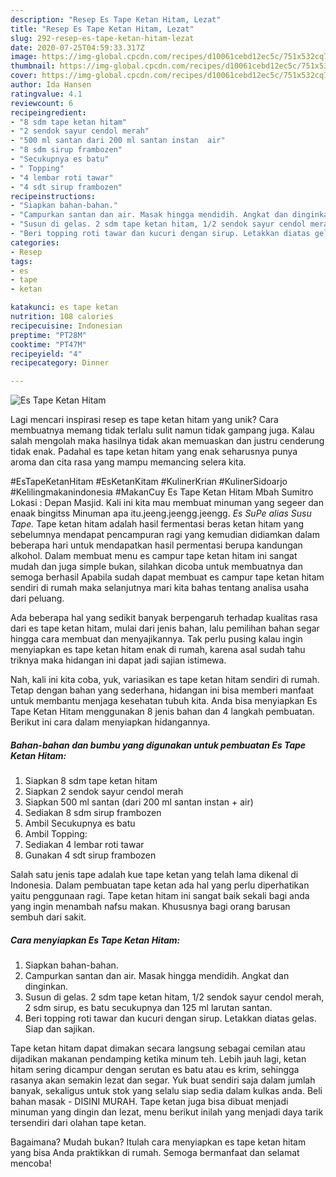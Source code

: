 ```yaml
---
description: "Resep Es Tape Ketan Hitam, Lezat"
title: "Resep Es Tape Ketan Hitam, Lezat"
slug: 292-resep-es-tape-ketan-hitam-lezat
date: 2020-07-25T04:59:33.317Z
image: https://img-global.cpcdn.com/recipes/d10061cebd12ec5c/751x532cq70/es-tape-ketan-hitam-foto-resep-utama.jpg
thumbnail: https://img-global.cpcdn.com/recipes/d10061cebd12ec5c/751x532cq70/es-tape-ketan-hitam-foto-resep-utama.jpg
cover: https://img-global.cpcdn.com/recipes/d10061cebd12ec5c/751x532cq70/es-tape-ketan-hitam-foto-resep-utama.jpg
author: Ida Hansen
ratingvalue: 4.1
reviewcount: 6
recipeingredient:
- "8 sdm tape ketan hitam"
- "2 sendok sayur cendol merah"
- "500 ml santan dari 200 ml santan instan  air"
- "8 sdm sirup frambozen"
- "Secukupnya es batu"
- " Topping"
- "4 lembar roti tawar"
- "4 sdt sirup frambozen"
recipeinstructions:
- "Siapkan bahan-bahan."
- "Campurkan santan dan air. Masak hingga mendidih. Angkat dan dinginkan."
- "Susun di gelas. 2 sdm tape ketan hitam, 1/2 sendok sayur cendol merah, 2 sdm sirup, es batu secukupnya dan 125 ml larutan santan."
- "Beri topping roti tawar dan kucuri dengan sirup. Letakkan diatas gelas. Siap dan sajikan."
categories:
- Resep
tags:
- es
- tape
- ketan

katakunci: es tape ketan 
nutrition: 108 calories
recipecuisine: Indonesian
preptime: "PT28M"
cooktime: "PT47M"
recipeyield: "4"
recipecategory: Dinner

---
```



![Es Tape Ketan Hitam](https://img-global.cpcdn.com/recipes/d10061cebd12ec5c/751x532cq70/es-tape-ketan-hitam-foto-resep-utama.jpg)

Lagi mencari inspirasi resep es tape ketan hitam yang unik? Cara membuatnya memang tidak terlalu sulit namun tidak gampang juga. Kalau salah mengolah maka hasilnya tidak akan memuaskan dan justru cenderung tidak enak. Padahal es tape ketan hitam yang enak seharusnya punya aroma dan cita rasa yang mampu memancing selera kita.

#EsTapeKetanHitam #EsKetanKitam #KulinerKrian #KulinerSidoarjo #Kelilingmakanindonesia #MakanCuy Es Tape Ketan Hitam Mbah Sumitro Lokasi : Depan Masjid. Kali ini kita mau membuat minuman yang segeer dan enaak bingitss Minuman apa itu.jeeng.jeengg.jeengg. *Es SuPe alias Susu Tape.* Tape ketan hitam adalah hasil fermentasi beras ketan hitam yang sebelumnya mendapat pencampuran ragi yang kemudian didiamkan dalam beberapa hari untuk mendapatkan hasil permentasi berupa kandungan alkohol. Dalam membuat menu es campur tape ketan hitam ini sangat mudah dan juga simple bukan, silahkan dicoba untuk membuatnya dan semoga berhasil Apabila sudah dapat membuat es campur tape ketan hitam sendiri di rumah maka selanjutnya mari kita bahas tentang analisa usaha dari peluang.

Ada beberapa hal yang sedikit banyak berpengaruh terhadap kualitas rasa dari es tape ketan hitam, mulai dari jenis bahan, lalu pemilihan bahan segar hingga cara membuat dan menyajikannya. Tak perlu pusing kalau ingin menyiapkan es tape ketan hitam enak di rumah, karena asal sudah tahu triknya maka hidangan ini dapat jadi sajian istimewa.


Nah, kali ini kita coba, yuk, variasikan es tape ketan hitam sendiri di rumah. Tetap dengan bahan yang sederhana, hidangan ini bisa memberi manfaat untuk membantu menjaga kesehatan tubuh kita. Anda bisa menyiapkan Es Tape Ketan Hitam menggunakan 8 jenis bahan dan 4 langkah pembuatan. Berikut ini cara dalam menyiapkan hidangannya.

<!--inarticleads1-->

##### Bahan-bahan dan bumbu yang digunakan untuk pembuatan Es Tape Ketan Hitam:

1. Siapkan 8 sdm tape ketan hitam
1. Siapkan 2 sendok sayur cendol merah
1. Siapkan 500 ml santan (dari 200 ml santan instan + air)
1. Sediakan 8 sdm sirup frambozen
1. Ambil Secukupnya es batu
1. Ambil  Topping:
1. Sediakan 4 lembar roti tawar
1. Gunakan 4 sdt sirup frambozen


Salah satu jenis tape adalah kue tape ketan yang telah lama dikenal di Indonesia. Dalam pembuatan tape ketan ada hal yang perlu diperhatikan yaitu penggunaan ragi. Tape ketan hitam ini sangat baik sekali bagi anda yang ingin menambah nafsu makan. Khususnya bagi orang barusan sembuh dari sakit. 

<!--inarticleads2-->

##### Cara menyiapkan Es Tape Ketan Hitam:

1. Siapkan bahan-bahan.
1. Campurkan santan dan air. Masak hingga mendidih. Angkat dan dinginkan.
1. Susun di gelas. 2 sdm tape ketan hitam, 1/2 sendok sayur cendol merah, 2 sdm sirup, es batu secukupnya dan 125 ml larutan santan.
1. Beri topping roti tawar dan kucuri dengan sirup. Letakkan diatas gelas. Siap dan sajikan.


Tape ketan hitam dapat dimakan secara langsung sebagai cemilan atau dijadikan makanan pendamping ketika minum teh. Lebih jauh lagi, ketan hitam sering dicampur dengan serutan es batu atau es krim, sehingga rasanya akan semakin lezat dan segar. Yuk buat sendiri saja dalam jumlah banyak, sekaligus untuk stok yang selalu siap sedia dalam kulkas anda. Beli bahan masak - DISINI MURAH. Tape ketan juga bisa dibuat menjadi minuman yang dingin dan lezat, menu berikut inilah yang menjadi daya tarik tersendiri dari olahan tape ketan. 

Bagaimana? Mudah bukan? Itulah cara menyiapkan es tape ketan hitam yang bisa Anda praktikkan di rumah. Semoga bermanfaat dan selamat mencoba!
